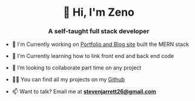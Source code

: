 <h1 align="center">👋 Hi, I'm Zeno</h1>
<h3 align="center">A self-taught full stack developer</h3>

- 👀 I'm Currently working on [Portfolio and Blog site](https://stevenjarrett.netlify.app/) built the MERN stack

- 🌱 I'm Currently learning how to link front end and back end code

- 👯 I’m looking to collaborate part time on any project

- 👨‍💻 You can find all my projects on my [Github](https://github.com/Bantchee)

- 📫 Want to talk? Email me at **stevenjarrett26@gmail.com**

<!-- <h3 align="left">Languages, Tools, and Tech:</h3> -->
